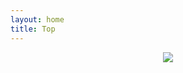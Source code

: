 ```yaml
---
layout: home
title: Top
---
```


<div style="text-align: center">
    <img src="../../../image/shakespear_beach.png"><br>
</div><br>
